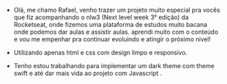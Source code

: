 * Olá, me chamo Rafael, venho trazer um projeto muito especial pra vocês que fiz acompanhando o nlw3 (Next level week 3° edição) da Rocketseat, onde fizemos uma plataforma de estudos muito bacana onde podemos dar aulas e assistir aulas.
aprendi muito com o conteúdo e vou me empenhar pra continuar evoluindo e atingir o próximo nivel!

* Utilizando apenas html e css com design limpo e responsivo.

* Tenho estou trabalhando para implementar um dark theme com theme swift e até dar mais vida ao projeto com Javascript .